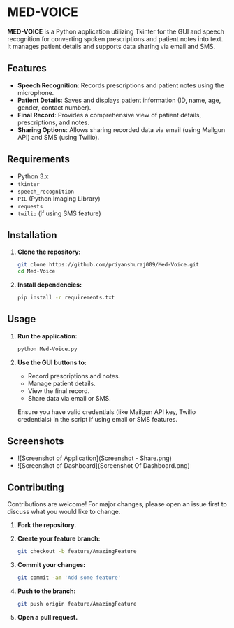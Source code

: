 # MED-VOICE

**MED-VOICE** is a Python application utilizing Tkinter for the GUI and speech recognition for converting spoken prescriptions and patient notes into text. It manages patient details and supports data sharing via email and SMS.

## Features
- **Speech Recognition**: Records prescriptions and patient notes using the microphone.
- **Patient Details**: Saves and displays patient information (ID, name, age, gender, contact number).
- **Final Record**: Provides a comprehensive view of patient details, prescriptions, and notes.
- **Sharing Options**: Allows sharing recorded data via email (using Mailgun API) and SMS (using Twilio).

## Requirements
- Python 3.x
- `tkinter`
- `speech_recognition`
- `PIL` (Python Imaging Library)
- `requests`
- `twilio` (if using SMS feature)

## Installation

1. **Clone the repository:**

    ```bash
    git clone https://github.com/priyanshuraj009/Med-Voice.git
    cd Med-Voice
    ```

2. **Install dependencies:**

    ```bash
    pip install -r requirements.txt
    ```

## Usage

1. **Run the application:**

    ```bash
    python Med-Voice.py
    ```

2. **Use the GUI buttons to:**
   - Record prescriptions and notes.
   - Manage patient details.
   - View the final record.
   - Share data via email or SMS.

   Ensure you have valid credentials (like Mailgun API key, Twilio credentials) in the script if using email or SMS features.

## Screenshots
- ![Screenshot of Application](Screenshot - Share.png)
- ![Screenshot of Dashboard](Screenshot Of Dashboard.png)

## Contributing
Contributions are welcome! For major changes, please open an issue first to discuss what you would like to change.

1. **Fork the repository.**
2. **Create your feature branch:**

    ```bash
    git checkout -b feature/AmazingFeature
    ```

3. **Commit your changes:**

    ```bash
    git commit -am 'Add some feature'
    ```

4. **Push to the branch:**

    ```bash
    git push origin feature/AmazingFeature
    ```

5. **Open a pull request.**
